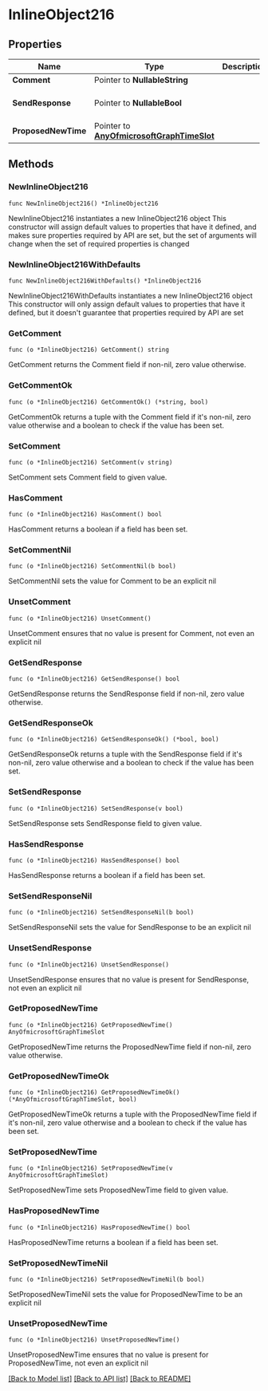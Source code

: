 # InlineObject216

## Properties

Name | Type | Description | Notes
------------ | ------------- | ------------- | -------------
**Comment** | Pointer to **NullableString** |  | [optional] 
**SendResponse** | Pointer to **NullableBool** |  | [optional] [default to false]
**ProposedNewTime** | Pointer to [**AnyOfmicrosoftGraphTimeSlot**](anyOf&lt;microsoft.graph.timeSlot&gt;.md) |  | [optional] 

## Methods

### NewInlineObject216

`func NewInlineObject216() *InlineObject216`

NewInlineObject216 instantiates a new InlineObject216 object
This constructor will assign default values to properties that have it defined,
and makes sure properties required by API are set, but the set of arguments
will change when the set of required properties is changed

### NewInlineObject216WithDefaults

`func NewInlineObject216WithDefaults() *InlineObject216`

NewInlineObject216WithDefaults instantiates a new InlineObject216 object
This constructor will only assign default values to properties that have it defined,
but it doesn't guarantee that properties required by API are set

### GetComment

`func (o *InlineObject216) GetComment() string`

GetComment returns the Comment field if non-nil, zero value otherwise.

### GetCommentOk

`func (o *InlineObject216) GetCommentOk() (*string, bool)`

GetCommentOk returns a tuple with the Comment field if it's non-nil, zero value otherwise
and a boolean to check if the value has been set.

### SetComment

`func (o *InlineObject216) SetComment(v string)`

SetComment sets Comment field to given value.

### HasComment

`func (o *InlineObject216) HasComment() bool`

HasComment returns a boolean if a field has been set.

### SetCommentNil

`func (o *InlineObject216) SetCommentNil(b bool)`

 SetCommentNil sets the value for Comment to be an explicit nil

### UnsetComment
`func (o *InlineObject216) UnsetComment()`

UnsetComment ensures that no value is present for Comment, not even an explicit nil
### GetSendResponse

`func (o *InlineObject216) GetSendResponse() bool`

GetSendResponse returns the SendResponse field if non-nil, zero value otherwise.

### GetSendResponseOk

`func (o *InlineObject216) GetSendResponseOk() (*bool, bool)`

GetSendResponseOk returns a tuple with the SendResponse field if it's non-nil, zero value otherwise
and a boolean to check if the value has been set.

### SetSendResponse

`func (o *InlineObject216) SetSendResponse(v bool)`

SetSendResponse sets SendResponse field to given value.

### HasSendResponse

`func (o *InlineObject216) HasSendResponse() bool`

HasSendResponse returns a boolean if a field has been set.

### SetSendResponseNil

`func (o *InlineObject216) SetSendResponseNil(b bool)`

 SetSendResponseNil sets the value for SendResponse to be an explicit nil

### UnsetSendResponse
`func (o *InlineObject216) UnsetSendResponse()`

UnsetSendResponse ensures that no value is present for SendResponse, not even an explicit nil
### GetProposedNewTime

`func (o *InlineObject216) GetProposedNewTime() AnyOfmicrosoftGraphTimeSlot`

GetProposedNewTime returns the ProposedNewTime field if non-nil, zero value otherwise.

### GetProposedNewTimeOk

`func (o *InlineObject216) GetProposedNewTimeOk() (*AnyOfmicrosoftGraphTimeSlot, bool)`

GetProposedNewTimeOk returns a tuple with the ProposedNewTime field if it's non-nil, zero value otherwise
and a boolean to check if the value has been set.

### SetProposedNewTime

`func (o *InlineObject216) SetProposedNewTime(v AnyOfmicrosoftGraphTimeSlot)`

SetProposedNewTime sets ProposedNewTime field to given value.

### HasProposedNewTime

`func (o *InlineObject216) HasProposedNewTime() bool`

HasProposedNewTime returns a boolean if a field has been set.

### SetProposedNewTimeNil

`func (o *InlineObject216) SetProposedNewTimeNil(b bool)`

 SetProposedNewTimeNil sets the value for ProposedNewTime to be an explicit nil

### UnsetProposedNewTime
`func (o *InlineObject216) UnsetProposedNewTime()`

UnsetProposedNewTime ensures that no value is present for ProposedNewTime, not even an explicit nil

[[Back to Model list]](../README.md#documentation-for-models) [[Back to API list]](../README.md#documentation-for-api-endpoints) [[Back to README]](../README.md)


